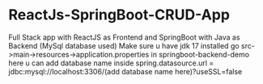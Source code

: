 # ReactJs-SpringBoot-CRUD-App
Full Stack app with ReactJS as Frontend and SpringBoot with Java as Backend (MySql database used)
Make sure u have jdk 17 installed
go src->main->resources->application.properties in springboot-backend-demo
here u can add database name inside
spring.datasource.url = jdbc:mysql://localhost:3306/(add database name here)?useSSL=false
